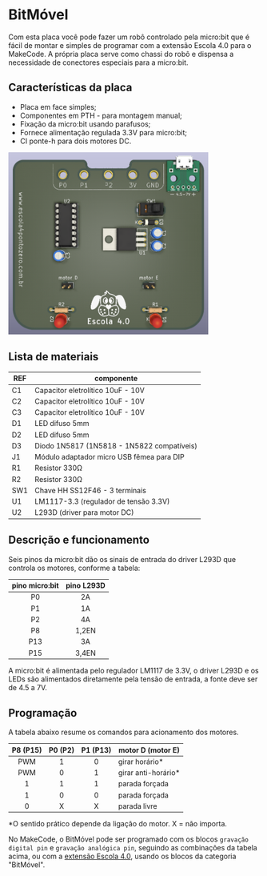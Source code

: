 # BitMóvel
Com esta placa você pode fazer um robô controlado pela micro:bit que é fácil de montar e simples de programar com a extensão Escola 4.0 para o MakeCode. A própria placa serve como chassi do robô e dispensa a necessidade de conectores especiais para a micro:bit.

## Características da placa
- Placa em face simples;
- Componentes em PTH - para montagem manual;
- Fixação da micro:bit usando parafusos;
- Fornece alimentação regulada 3.3V para micro:bit;
- CI ponte-h para dois motores DC.

<img src="https://github.com/Escola-4-0/bitmovel/blob/main/3d-rend.png" width="400">

## Lista de materiais

REF | componente
-- | --
C1 | Capacitor eletrolítico 10uF - 10V |
C2 | Capacitor eletrolítico 10uF - 10V |
C3 | Capacitor eletrolítico 10uF - 10V |
D1 | LED difuso 5mm
D2 | LED difuso 5mm
D3 | Diodo 1N5817 (1N5818 - 1N5822 compatíveis)
J1 | Módulo adaptador micro USB fêmea para DIP
R1 | Resistor 330Ω
R2 | Resistor 330Ω
SW1 | Chave HH SS12F46 - 3 terminais
U1 | LM1117-3.3 (regulador de tensão 3.3V)
U2 | L293D (driver para motor DC)


## Descrição e funcionamento
Seis pinos da micro:bit dão os sinais de entrada do driver L293D que controla os motores, conforme a tabela: 

pino micro:bit | pino L293D
:--: | :--:
P0 | 2A
P1 | 1A
P2 | 4A
P8 | 1,2EN
P13 | 3A
P15 | 3,4EN

A micro:bit é alimentada pelo regulador LM1117 de 3.3V, o driver L293D e os LEDs são alimentados diretamente pela tensão de entrada, a fonte deve ser de 4.5 a 7V.


## Programação
A tabela abaixo resume os comandos para acionamento dos motores.

P8 (P15) | P0 (P2) | P1 (P13) | motor D (motor E)
:--: | :--: | :--: | --
PWM | 1 | 0 | girar horário*
PWM | 0 | 1 | girar anti-horário*
1 | 1 | 1 | parada forçada
1 | 0 | 0 | parada forçada
0 | X | X | parada livre

*O sentido prático depende da ligação do motor. X = não importa.

No MakeCode, o BitMóvel pode ser programado com os blocos `gravação digital pin` e `gravação analógica pin`, seguindo as combinações da tabela acima, ou com a [extensão Escola 4.0](https://github.com/Escola-4-0/pxt-Escola_4pontozero), usando os blocos da categoria "BitMóvel".
